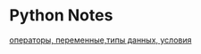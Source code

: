 # Python Notes
[операторы, переменные,типы данных, условия](https://github.com/bondqwerty/learning/blob/3e8b76e8bf46aca1ebedc57ebb00a7655287123e/part1.py)
